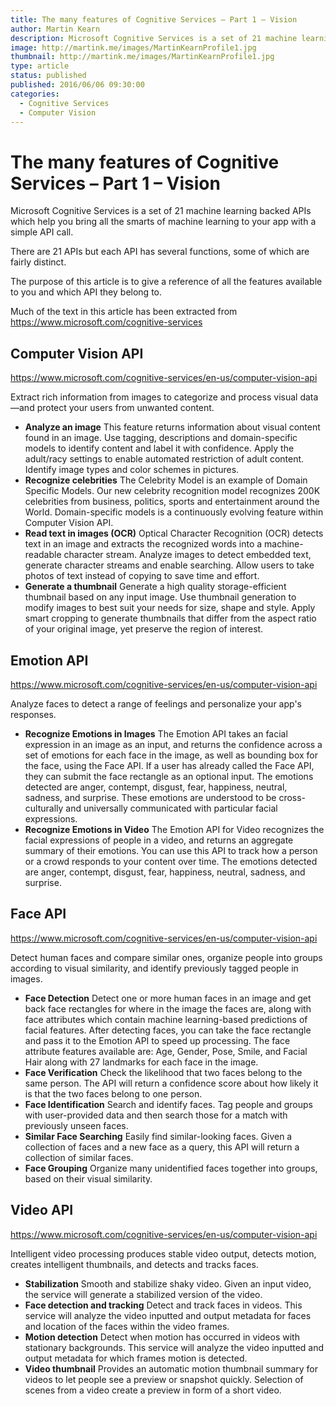 ```yaml
---
title: The many features of Cognitive Services – Part 1 – Vision
author: Martin Kearn
description: Microsoft Cognitive Services is a set of 21 machine learning backed APIs which help you bring all the smarts of machine learning to your app with a simple API call. This article will give a reference of all the features available to you and which API they belong to
image: http://martink.me/images/MartinKearnProfile1.jpg
thumbnail: http://martink.me/images/MartinKearnProfile1.jpg
type: article
status: published
published: 2016/06/06 09:30:00
categories: 
  - Cognitive Services
  - Computer Vision
---
```


# The many features of Cognitive Services – Part 1 – Vision
Microsoft Cognitive Services is a set of 21 machine learning backed APIs which help you bring all the smarts of machine learning to your app with a simple API call.

There are 21 APIs but each API has several functions, some of which are fairly distinct.

The purpose of this article is to give a reference of all the features available to you and which API they belong to.

Much of the text in this article has been extracted from <https://www.microsoft.com/cognitive-services>

## Computer Vision API
<https://www.microsoft.com/cognitive-services/en-us/computer-vision-api>

Extract rich information from images to categorize and process visual data—and protect your users from unwanted content. 

* **Analyze an image** This feature returns information about visual content found in an image. Use tagging, descriptions and domain-specific models to identify content and label it with confidence. Apply the adult/racy settings to enable automated restriction of adult content. Identify image types and color schemes in pictures.
* **Recognize celebrities** The Celebrity Model is an example of Domain Specific Models. Our new celebrity recognition model recognizes 200K celebrities from business, politics, sports and entertainment around the World. Domain-specific models is a continuously evolving feature within Computer Vision API.
* **Read text in images (OCR)** Optical Character Recognition (OCR) detects text in an image and extracts the recognized words into a machine-readable character stream. Analyze images to detect embedded text, generate character streams and enable searching. Allow users to take photos of text instead of copying to save time and effort.
* **Generate a thumbnail** Generate a high quality storage-efficient thumbnail based on any input image. Use thumbnail generation to modify images to best suit your needs for size, shape and style. Apply smart cropping to generate thumbnails that differ from the aspect ratio of your original image, yet preserve the region of interest. 

## Emotion API
<https://www.microsoft.com/cognitive-services/en-us/computer-vision-api>

Analyze faces to detect a range of feelings and personalize your app's responses. 

* **Recognize Emotions in Images** The Emotion API takes an facial expression in an image as an input, and returns the confidence across a set of emotions for each face in the image, as well as bounding box for the face, using the Face API. If a user has already called the Face API, they can submit the face rectangle as an optional input. The emotions detected are anger, contempt, disgust, fear, happiness, neutral, sadness, and surprise. These emotions are understood to be cross-culturally and universally communicated with particular facial expressions.
* **Recognize Emotions in Video** The Emotion API for Video recognizes the facial expressions of people in a video, and returns an aggregate summary of their emotions. You can use this API to track how a person or a crowd responds to your content over time.
The emotions detected are anger, contempt, disgust, fear, happiness, neutral, sadness, and surprise.

## Face API
<https://www.microsoft.com/cognitive-services/en-us/computer-vision-api>

Detect human faces and compare similar ones, organize people into groups according to visual similarity, and identify previously tagged people in images. 

* **Face Detection** Detect one or more human faces in an image and get back face rectangles for where in the image the faces are, along with face attributes which contain machine learning-based predictions of facial features. After detecting faces, you can take the face rectangle and pass it to the Emotion API to speed up processing. The face attribute features available are: Age, Gender, Pose, Smile, and Facial Hair along with 27 landmarks for each face in the image.
* **Face Verification** Check the likelihood that two faces belong to the same person. The API will return a confidence score about how likely it is that the two faces belong to one person. 
* **Face Identification** Search and identify faces. Tag people and groups with user-provided data and then search those for a match with previously unseen faces.
* **Similar Face Searching** Easily find similar-looking faces. Given a collection of faces and a new face as a query, this API will return a collection of similar faces.
* **Face Grouping** Organize many unidentified faces together into groups, based on their visual similarity.

## Video API
<https://www.microsoft.com/cognitive-services/en-us/computer-vision-api>

Intelligent video processing produces stable video output, detects motion, creates intelligent thumbnails, and detects and tracks faces.

* **Stabilization** Smooth and stabilize shaky video. Given an input video, the service will generate a stabilized version of the video.
* **Face detection and tracking** Detect and track faces in videos. This service will analyze the video inputted and output metadata for faces and location of the faces within the video frames.
* **Motion detection** Detect when motion has occurred in videos with stationary backgrounds. This service will analyze the video inputted and output metadata for which frames motion is detected.
* **Video thumbnail** Provides an automatic motion thumbnail summary for videos to let people see a preview or snapshot quickly. Selection of scenes from a video create a preview in form of a short video.
